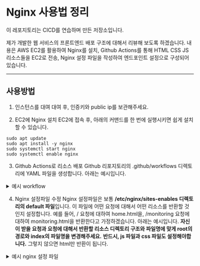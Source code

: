 # Nginx 사용법 정리

이 레포지토리는 CICD를 연습하며 만든 저장소입니다.

제가 개발한 웹 서비스의 프론트엔드 배포 구조에 대해서 리뷰해 보도록 하겠습니다. 내용은 AWS EC2를 활용하여 Nginx를 설치, Github Actions를 통해 HTML CSS JS 리소스들을 EC2로 전송, Nginx 설정 파일을 작성하여 엔드포인트 설정으로 구성되어있습니다. 

---

## 사용방법

1. 인스턴스를 대여
   대여 후, 인증키와 public ip를 보관해주세요.


2. EC2에 Nginx 설치
   EC2에 접속 후, 아래의 커맨드를 한 번에 실행시키면 쉽게 설치할 수 있습니다.
   
````
sudo apt update
sudo apt install -y nginx
sudo systemctl start nginx
sudo systemctl enable nginx
````


3. Github Actions로 리소스 배포
    Github 리포지토리의 .github/workflows 디렉토리에 YAML 파일을 생성합니다. 아래는 예시입니다.

<details>
   <summary>예시 workflow</summary>

````
name: Deploy to Nginx

on:
  workflow_dispatch: ## 수동 트리거
  pull_request:
    branches: [ "main" ]

jobs:
  deploy:
    runs-on: ubuntu-latest

    steps:
      - name: Checkout code
        uses: actions/checkout@v2

      - name: Add EC2 Host Key
        env:
          host: ${{ secrets.REMOTE_SERVER }}
          PEM_KEY: ${{ secrets.PEM_KEY}}
        run: |
          mkdir -p ~/.ssh
          echo "$PEM_KEY" > ~/.ssh/id_rsa
          chmod 600 ~/.ssh/id_rsa
          ssh-keyscan -H $host >> ~/.ssh/known_hosts  

      # SCP로 서버로 전송
      - name: Deploy to server
        env:
          PEM_KEY: ${{ secrets.PEM_KEY }}  # PEM 키를 GitHub Secrets에 저장
          username: ${{ secrets.SSH_USER }}
          host: ${{ secrets.REMOTE_SERVER }}
          key: ${{ secrets.PEM_KEY }}
          target_path: ${{ secrets.target_path }}
        run: |
          echo "${{ secrets.PEM_KEY }}" > private_key.pem
          chmod 600 private_key.pem
          scp -i private_key.pem -r src/main/* $username@$host:$target_path

      - name: Nginx restart
        env:
          PEM_KEY: ${{ secrets.PEM_KEY }}  # PEM 키를 GitHub Secrets에 저장
          username: ${{ secrets.SSH_USER }}
          host: ${{ secrets.REMOTE_SERVER }}
          key: ${{ secrets.PEM_KEY }}
        run: |
          echo "${{ secrets.PEM_KEY }}" > private_key.pem
          chmod 600 private_key.pem
          
          ssh -i private_key.pem "$username@$host" "
            sudo systemctl restart nginx
          "
          echo 'key를 제거합니다.'
          ssh-keygen -R $host
````
</details>

4. Nginx 설정파일 수정
   Nginx 설정파일은 보통 **/etc/nginx/sites-enables 디렉토리의 default 파일**입니다. 이 파일에 어떤 요청에 대해서 어떤 리소스를 반환할 것인지 설정합니다. 예를 들어, / 요청에 대하여 home.html을, /monitoring 요청에 대하여 monitoring.html을 반환한다고 가정하겠습니다. 아래는 예시입니다. **자신이 받을 요청과 요청에 대해서 반환할 리소스 디렉토리 구조와 파일명에 맞게 root의 경로와 index의 파일명을 변경해주세요.** **반드시, js 파일과 css 파일도 설정해야합니다.** 그렇지 않으면 html만 반환이 됩니다.

<details>
   <summary>예시 nginx 설정 파일</summary>

````
server {
        listen 80 default_server;
        listen [::]:80 default_server;

        index index.html index.htm index.nginx-debian.html;

        server_name _;

        location / {
                root /home/ubuntu/resources/templates;
                index home.html;
                try_files $uri $uri/ =404;
        }

        location /monitor {
                root /home/ubuntu/resources/templates;
                index monitoring.html;
                try_files $uri $uri/ =404;
        }

        location /message {
                root /home/ubuntu/resources/templates;
                index message.html;
                try_files $uri $uri/ =404;
        }

        location /css/ {
                alias /home/ubuntu/resources/static/css/;
        }

        location /js/ {
                alias /home/ubuntu/resources/static/js/;
        }
}
````
</details>
   
